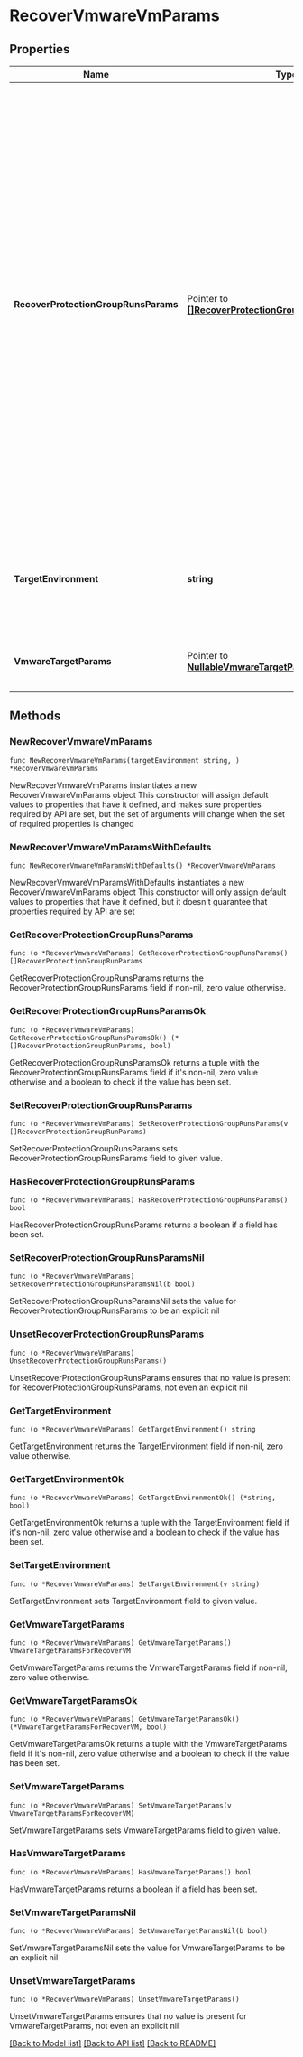# RecoverVmwareVmParams

## Properties

Name | Type | Description | Notes
------------ | ------------- | ------------- | -------------
**RecoverProtectionGroupRunsParams** | Pointer to [**[]RecoverProtectionGroupRunParams**](RecoverProtectionGroupRunParams.md) | Specifies the Protection Group Runs params to recover. All the VM&#39;s that are successfully backed up by specified Runs will be recovered. This can be specified along with individual snapshots of VMs. User has to make sure that specified Object snapshots and Protection Group Runs should not have any intersection. For example, user cannot specify multiple Runs which has same Object or an Object snapshot and a Run which has same Object&#39;s snapshot. | [optional] 
**TargetEnvironment** | **string** | Specifies the environment of the recovery target. The corresponding params below must be filled out. | 
**VmwareTargetParams** | Pointer to [**NullableVmwareTargetParamsForRecoverVM**](VmwareTargetParamsForRecoverVM.md) | Specifies the params for recovering to a VMware target. | [optional] 

## Methods

### NewRecoverVmwareVmParams

`func NewRecoverVmwareVmParams(targetEnvironment string, ) *RecoverVmwareVmParams`

NewRecoverVmwareVmParams instantiates a new RecoverVmwareVmParams object
This constructor will assign default values to properties that have it defined,
and makes sure properties required by API are set, but the set of arguments
will change when the set of required properties is changed

### NewRecoverVmwareVmParamsWithDefaults

`func NewRecoverVmwareVmParamsWithDefaults() *RecoverVmwareVmParams`

NewRecoverVmwareVmParamsWithDefaults instantiates a new RecoverVmwareVmParams object
This constructor will only assign default values to properties that have it defined,
but it doesn't guarantee that properties required by API are set

### GetRecoverProtectionGroupRunsParams

`func (o *RecoverVmwareVmParams) GetRecoverProtectionGroupRunsParams() []RecoverProtectionGroupRunParams`

GetRecoverProtectionGroupRunsParams returns the RecoverProtectionGroupRunsParams field if non-nil, zero value otherwise.

### GetRecoverProtectionGroupRunsParamsOk

`func (o *RecoverVmwareVmParams) GetRecoverProtectionGroupRunsParamsOk() (*[]RecoverProtectionGroupRunParams, bool)`

GetRecoverProtectionGroupRunsParamsOk returns a tuple with the RecoverProtectionGroupRunsParams field if it's non-nil, zero value otherwise
and a boolean to check if the value has been set.

### SetRecoverProtectionGroupRunsParams

`func (o *RecoverVmwareVmParams) SetRecoverProtectionGroupRunsParams(v []RecoverProtectionGroupRunParams)`

SetRecoverProtectionGroupRunsParams sets RecoverProtectionGroupRunsParams field to given value.

### HasRecoverProtectionGroupRunsParams

`func (o *RecoverVmwareVmParams) HasRecoverProtectionGroupRunsParams() bool`

HasRecoverProtectionGroupRunsParams returns a boolean if a field has been set.

### SetRecoverProtectionGroupRunsParamsNil

`func (o *RecoverVmwareVmParams) SetRecoverProtectionGroupRunsParamsNil(b bool)`

 SetRecoverProtectionGroupRunsParamsNil sets the value for RecoverProtectionGroupRunsParams to be an explicit nil

### UnsetRecoverProtectionGroupRunsParams
`func (o *RecoverVmwareVmParams) UnsetRecoverProtectionGroupRunsParams()`

UnsetRecoverProtectionGroupRunsParams ensures that no value is present for RecoverProtectionGroupRunsParams, not even an explicit nil
### GetTargetEnvironment

`func (o *RecoverVmwareVmParams) GetTargetEnvironment() string`

GetTargetEnvironment returns the TargetEnvironment field if non-nil, zero value otherwise.

### GetTargetEnvironmentOk

`func (o *RecoverVmwareVmParams) GetTargetEnvironmentOk() (*string, bool)`

GetTargetEnvironmentOk returns a tuple with the TargetEnvironment field if it's non-nil, zero value otherwise
and a boolean to check if the value has been set.

### SetTargetEnvironment

`func (o *RecoverVmwareVmParams) SetTargetEnvironment(v string)`

SetTargetEnvironment sets TargetEnvironment field to given value.


### GetVmwareTargetParams

`func (o *RecoverVmwareVmParams) GetVmwareTargetParams() VmwareTargetParamsForRecoverVM`

GetVmwareTargetParams returns the VmwareTargetParams field if non-nil, zero value otherwise.

### GetVmwareTargetParamsOk

`func (o *RecoverVmwareVmParams) GetVmwareTargetParamsOk() (*VmwareTargetParamsForRecoverVM, bool)`

GetVmwareTargetParamsOk returns a tuple with the VmwareTargetParams field if it's non-nil, zero value otherwise
and a boolean to check if the value has been set.

### SetVmwareTargetParams

`func (o *RecoverVmwareVmParams) SetVmwareTargetParams(v VmwareTargetParamsForRecoverVM)`

SetVmwareTargetParams sets VmwareTargetParams field to given value.

### HasVmwareTargetParams

`func (o *RecoverVmwareVmParams) HasVmwareTargetParams() bool`

HasVmwareTargetParams returns a boolean if a field has been set.

### SetVmwareTargetParamsNil

`func (o *RecoverVmwareVmParams) SetVmwareTargetParamsNil(b bool)`

 SetVmwareTargetParamsNil sets the value for VmwareTargetParams to be an explicit nil

### UnsetVmwareTargetParams
`func (o *RecoverVmwareVmParams) UnsetVmwareTargetParams()`

UnsetVmwareTargetParams ensures that no value is present for VmwareTargetParams, not even an explicit nil

[[Back to Model list]](../README.md#documentation-for-models) [[Back to API list]](../README.md#documentation-for-api-endpoints) [[Back to README]](../README.md)


